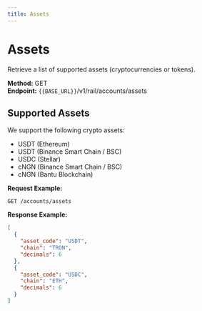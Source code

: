 ```yaml
---
title: Assets
---
```


# Assets

Retrieve a list of supported assets (cryptocurrencies or tokens).

**Method:** GET  
**Endpoint:** `{{BASE_URL}}`/v1/rail/accounts/assets

## Supported Assets

We support the following crypto assets:

- USDT (Ethereum)
- USDT (Binance Smart Chain / BSC)
- USDC (Stellar)
- cNGN (Binance Smart Chain / BSC)
- cNGN (Bantu Blockchain)

**Request Example:**
```
GET /accounts/assets
```

**Response Example:**
```json
[
  {
    "asset_code": "USDT",
    "chain": "TRON",
    "decimals": 6
  },
  {
    "asset_code": "USDC",
    "chain": "ETH",
    "decimals": 6
  }
]
``` 
